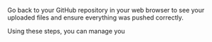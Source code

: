 Go back to your GitHub repository in your web browser to see your uploaded files and ensure everything was pushed correctly.

Using these steps, you can manage you
